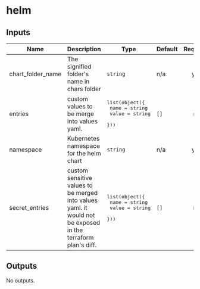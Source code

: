 # helm

<!-- BEGINNING OF PRE-COMMIT-TERRAFORM DOCS HOOK -->
## Inputs

| Name | Description | Type | Default | Required |
|------|-------------|------|---------|:--------:|
| chart\_folder\_name | The signified folder's name in chars folder | `string` | n/a | yes |
| entries | custom values to be merge into values yaml. | <pre>list(object({<br>    name  = string<br>    value = string<br>  }))</pre> | `[]` | no |
| namespace | Kubernetes namespace for the helm chart | `string` | n/a | yes |
| secret\_entries | custom sensitive values to be merged into values yaml. it would not be exposed in the terraform plan's diff. | <pre>list(object({<br>    name  = string<br>    value = string<br>  }))</pre> | `[]` | no |

## Outputs

No outputs.

<!-- END OF PRE-COMMIT-TERRAFORM DOCS HOOK -->
